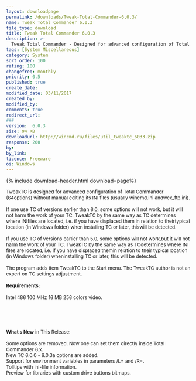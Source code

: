 ```yaml
---
layout: downloadpage
permalink: /downloads/Tweak-Total-Commander-6,0,3/
name: Tweak Total Commander 6.0.3
file_type: download
title: Tweak Total Commander 6.0.3
description: >-
  Tweak Total Commander - Designed for advanced configuration of Total Commander (more than 58 options)
tags: [System Miscellaneous]
category: System
sort_order: 100
rating: 100
changefreq: monthly
priority: 0.5
published: true
create_date: 
modified_date: 03/11/2017
created_by: 
modified_by: 
comments: true
redirect_url: 
### 
version:  6.0.3
size: 94 KB
downloadurl: http://wincmd.ru/files/util_tweaktc_6033.zip
response: 200
by: 
by_link: 
licence: Freeware
os: Windows
---
```


{% include download-header.html download=page%}

<p style="fix-download-text !important">
<p><font size="2">TweakTC is designed for advanced configuration of Total Commander (64options) without manual editing its INI files (usually wincmd.ini andwcx_ftp.ini).<br />
<br />
If one use TC of versions earlier than 6.0, some options will not work, but it will not harm the work of your TC. TweakTC by the same way as TC determines where INIfiles are located, i.e. if you have displaced them in relation to theirtypical location (in Windows folder) when installing TC or later, thiswill be detected.<br />
<br />
If you use TC of versions earlier than 5.0, some options will not work,but it will not harm the work of your TC. TweakTC by the same way as TCdetermines where INI files are located, i.e. if you have displaced themin relation to their typical location (in Windows folder) wheninstalling TC or later, this will be detected.<br />
<br />
The program adds item TweakTC to the Start menu. The TweakTC author is not an expert on TC settings adjustment. <br />
<br />
<span><strong>Requirements:</strong></span><br />
<br />
Intel 486 100 MHz 16 MB 256 colors video.</font></p>
<!-- google_ad_section_end -->
<p><font size="2">&#160;</font></p>
<div class="celltext_big"><br />
<br />
<font size="2"><strong>What s New</strong> in This Release:<br />
<br />
Some options are removed. Now one can set them directly inside Total Commander 6.x.<br />
New TC 6.0.0 - 6.0.3a options are added. <br />
Support for environment variables in parameters /L= and /R=.<br />
Tolltips with ini-file information.<br />
Preview for libraries with custom drive buttons bitmaps.</font></div></p>
